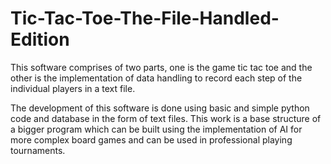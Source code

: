 # Tic-Tac-Toe-The-File-Handled-Edition
<p> This software comprises of two parts, one is the game
tic tac toe and the other is the implementation of data
handling to record each step of the individual players in
a text file. </p>
<p> The development of this software is done using basic
and simple python code and database in the form of text
files. This work is a base structure of a bigger program
which can be built using the implementation of AI for
more complex board games and can be used in
professional playing tournaments. </p>
